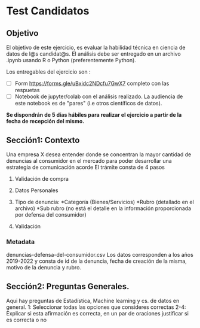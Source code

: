 # Test Candidatos

## Objetivo 

El objetivo de este ejercicio, es evaluar la habilidad técnica en ciencia de datos de l@s candidat@s.
El análisis debe ser entregado en un archivo .ipynb  usando R o Python (preferentemente Python).

Los entregables del ejercicio son :

- [ ] Form  https://forms.gle/uBxidc2NDcfu7GwX7 completo con las respuetas  
- [ ] Notebook de jupyter/colab con el análisis realizado. La audiencia de este notebook es de "pares" (i.e otros científicos de datos).

**Se dispondrán de 5 días hábiles para realizar el ejercicio a partir de la fecha de recepción del mismo.**


## Sección1: Contexto

Una empresa X desea entender donde se concentran la mayor cantidad de denuncias al consumidor en el mercado  para poder desarrollar una estrategia de comunicación acorde 
El trámite  consta de 4 pasos

1. Validación de compra  

2. Datos Personales

3.  Tipo de denuncia:  *Categoría (Bienes/Servicios)  *Rubro (detallado en el archivo) *Sub rubro (no está el detalle en la información proporcionada por defensa del consumidor)

4. Validación

### Metadata

denuncias-defensa-del-consumidor.csv  Los datos corresponden a los años 2019-2022 y consta de id de la denuncia, fecha de creación de la misma, motivo de la denuncia y rubro.

## Sección2: Preguntas Generales.
Aqui hay preguntas de  Estadística, Machine learning y cs. de datos en general. 
1: Seleccionar todas las opciones que consideres correctas
2-4: Explicar si esta afirmación es correcta, en un par de oraciones justificar si es correcta o no
